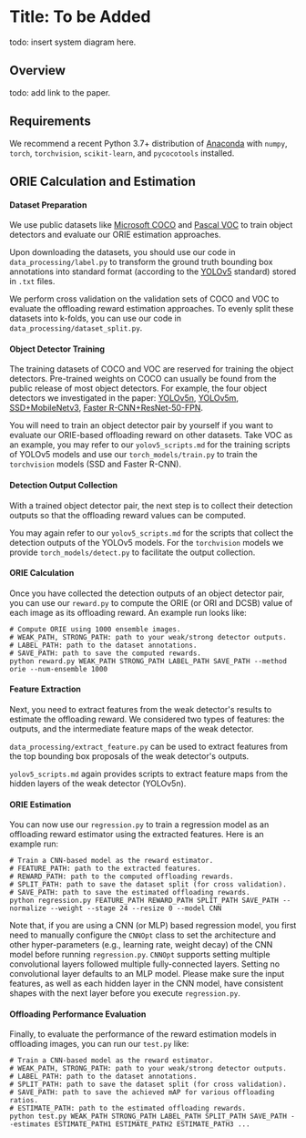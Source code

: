 # Title: To be Added

todo: insert system diagram here.

## Overview

todo: add link to the paper.

## Requirements

We recommend a recent Python 3.7+ distribution of [Anaconda](https://www.anaconda.com/products/individual) with `numpy`, `torch`, `torchvision`, `scikit-learn`, and `pycocotools` installed.

## ORIE Calculation and Estimation

#### Dataset Preparation

We use public datasets like [Microsoft COCO](https://cocodataset.org/#home) and [Pascal VOC](http://host.robots.ox.ac.uk/pascal/VOC/) to train object detectors and evaluate our ORIE estimation approaches.

Upon downloading the datasets, you should use our code in `data_processing/label.py` to transform the ground truth bounding box annotations into standard format (according to the [YOLOv5](https://github.com/ultralytics/yolov5) standard) stored in `.txt` files.

We perform cross validation on the validation sets of COCO and VOC to evaluate the offloading reward estimation approaches. To evenly split these datasets into k-folds, you can use our code in `data_processing/dataset_split.py`.

#### Object Detector Training

The training datasets of COCO and VOC are reserved for training the object detectors. Pre-trained weights on COCO can usually be found from the public release of most object detectors. For example, the four object detectors we investigated in the paper: [YOLOv5n](https://github.com/ultralytics/yolov5/releases/download/v7.0/yolov5n.pt), [YOLOv5m](https://github.com/ultralytics/yolov5/releases/download/v7.0/yolov5m.pt), [SSD+MobileNetv3](https://download.pytorch.org/models/ssdlite320_mobilenet_v3_large_coco-a79551df.pth), [Faster R-CNN+ResNet-50-FPN](https://download.pytorch.org/models/fasterrcnn_resnet50_fpn_v2_coco-dd69338a.pth).

You will need to train an object detector pair by yourself if you want to evaluate our ORIE-based offloading reward on other datasets. Take VOC as an example, you may refer to our `yolov5_scripts.md` for the training scripts of YOLOv5 models and use our `torch_models/train.py` to train the `torchvision` models (SSD and Faster R-CNN).

#### Detection Output Collection

With a trained object detector pair, the next step is to collect their detection outputs so that the offloading reward values can be computed.

You may again refer to our `yolov5_scripts.md` for the scripts that collect the detection outputs of the YOLOv5 models. For the `torchvision` models we provide `torch_models/detect.py` to facilitate the output collection.

#### ORIE Calculation

Once you have collected the detection outputs of an object detector pair, you can use our `reward.py` to compute the ORIE (or ORI and DCSB) value of each image as its offloading reward. An example run looks like:
```script
# Compute ORIE using 1000 ensemble images.
# WEAK_PATH, STRONG_PATH: path to your weak/strong detector outputs.
# LABEL_PATH: path to the dataset annotations.
# SAVE_PATH: path to save the computed rewards.
python reward.py WEAK_PATH STRONG_PATH LABEL_PATH SAVE_PATH --method orie --num-ensemble 1000
```

#### Feature Extraction

Next, you need to extract features from the weak detector's results to estimate the offloading reward. We considered two types of features: the outputs, and the intermediate feature maps of the weak detector.

`data_processing/extract_feature.py` can be used to extract features from the top bounding box proposals of the weak detector's outputs.

`yolov5_scripts.md` again provides scripts to extract feature maps from the hidden layers of the weak detector (YOLOv5n).

#### ORIE Estimation

You can now use our `regression.py` to train a regression model as an offloading reward estimator using the extracted features. Here is an example run:
```script
# Train a CNN-based model as the reward estimator.
# FEATURE_PATH: path to the extracted features.
# REWARD_PATH: path to the computed offloading rewards.
# SPLIT_PATH: path to save the dataset split (for cross validation).
# SAVE_PATH: path to save the estimated offloading rewards.
python regression.py FEATURE_PATH REWARD_PATH SPLIT_PATH SAVE_PATH --normalize --weight --stage 24 --resize 0 --model CNN
```

Note that, if you are using a CNN (or MLP) based regression model, you first need to manually configure the `CNNOpt` class to set the architecture and other hyper-parameters (e.g., learning rate, weight decay) of the CNN model before running `regression.py`. `CNNOpt` supports setting multiple convolutional layers followed multiple fully-connected layers. Setting no convolutional layer defaults to an MLP model. Please make sure the input features, as well as each hidden layer in the CNN model, have consistent shapes with the next layer before you execute `regression.py`.

#### Offloading Performance Evaluation

Finally, to evaluate the performance of the reward estimation models in offloading images, you can run our `test.py` like:
```script
# Train a CNN-based model as the reward estimator.
# WEAK_PATH, STRONG_PATH: path to your weak/strong detector outputs.
# LABEL_PATH: path to the dataset annotations.
# SPLIT_PATH: path to save the dataset split (for cross validation).
# SAVE_PATH: path to save the achieved mAP for various offloading ratios.
# ESTIMATE_PATH: path to the estimated offloading rewards.
python test.py WEAK_PATH STRONG_PATH LABEL_PATH SPLIT_PATH SAVE_PATH --estimates ESTIMATE_PATH1 ESTIMATE_PATH2 ESTIMATE_PATH3 ...
```
